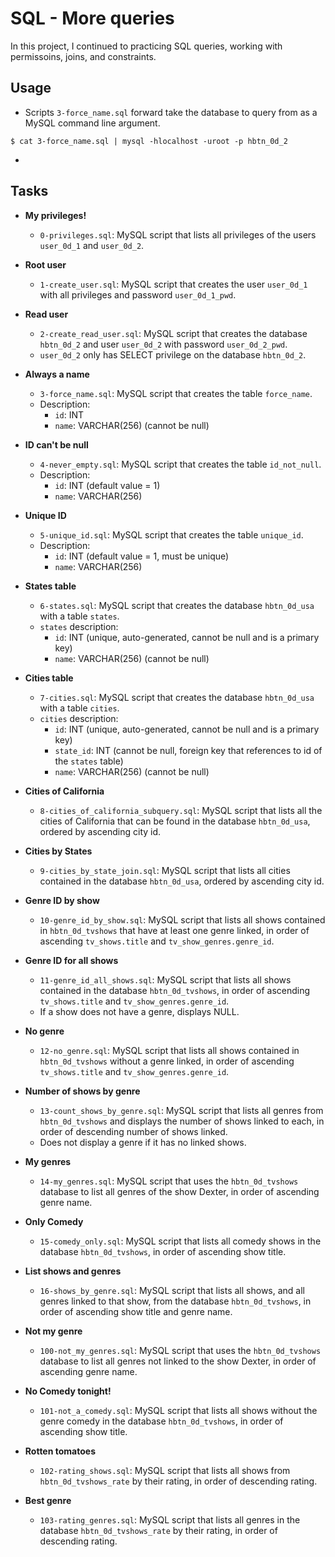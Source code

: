 # SQL - More queries

In this project, I continued to practicing SQL queries, working with
permissoins, joins, and constraints.

## Usage

* Scripts `3-force_name.sql` forward take the database to query from
as a MySQL command line argument.

```
$ cat 3-force_name.sql | mysql -hlocalhost -uroot -p hbtn_0d_2
```

* 

## Tasks

* **My privileges!**
  * `0-privileges.sql`: MySQL script that lists all privileges of the users
`user_0d_1` and `user_0d_2`.

* **Root user**
  * `1-create_user.sql`: MySQL script that creates the user `user_0d_1` with
all privileges and password `user_0d_1_pwd`.

* **Read user**
  * `2-create_read_user.sql`: MySQL script that creates the database
`hbtn_0d_2` and user `user_0d_2` with password `user_0d_2_pwd`.
  * `user_0d_2` only has SELECT privilege on the database `hbtn_0d_2`.

* **Always a name**
  * `3-force_name.sql`: MySQL script that creates the table `force_name`.
  * Description:
    * `id`: INT
    * `name`: VARCHAR(256) (cannot be null)

* **ID can't be null**
  * `4-never_empty.sql`: MySQL script that creates the table `id_not_null`.
  * Description:
    * `id`: INT (default value = 1)
    * `name`: VARCHAR(256)

* **Unique ID**
  * `5-unique_id.sql`: MySQL script that creates the table `unique_id`.
  * Description:
    * `id`: INT (default value = 1, must be unique)
    * `name`: VARCHAR(256)

* **States table**
  * `6-states.sql`: MySQL script that creates the database `hbtn_0d_usa`
with a table `states`.
  * `states` description:
    * `id`: INT (unique, auto-generated, cannot be null and is a primary key)
    * `name`: VARCHAR(256) (cannot be null)

* **Cities table**
  * `7-cities.sql`: MySQL script that creates the database `hbtn_0d_usa`
with a table `cities`.
  * `cities` description:
    * `id`: INT (unique, auto-generated, cannot be null and is a primary key)
    * `state_id`: INT (cannot be null, foreign key that references to id of the
`states` table)
    * `name`: VARCHAR(256) (cannot be null)

* **Cities of California**
  * `8-cities_of_california_subquery.sql`: MySQL script that lists all the
cities of California that can be found in the database `hbtn_0d_usa`, ordered
by ascending city id.

* **Cities by States**
  * `9-cities_by_state_join.sql`: MySQL script that lists all cities contained
in the database `hbtn_0d_usa`, ordered by ascending city id.

* **Genre ID by show**
  * `10-genre_id_by_show.sql`: MySQL script that lists all shows contained in
`hbtn_0d_tvshows` that have at least one genre linked, in order of ascending
`tv_shows.title` and `tv_show_genres.genre_id`.

* **Genre ID for all shows**
  * `11-genre_id_all_shows.sql`: MySQL script that lists all shows contained
in the database `hbtn_0d_tvshows`, in order of ascending `tv_shows.title` and
`tv_show_genres.genre_id`.
  * If a show does not have a genre, displays NULL.

* **No genre**
  * `12-no_genre.sql`: MySQL script that lists all shows contained in
`hbtn_0d_tvshows` without a genre linked, in order of ascending
`tv_shows.title` and `tv_show_genres.genre_id`.

* **Number of shows by genre**
  * `13-count_shows_by_genre.sql`: MySQL script that lists all genres from
`hbtn_0d_tvshows` and displays the number of shows linked to each, in order of
descending number of shows linked.
  * Does not display a genre if it has no linked shows.

* **My genres**
  * `14-my_genres.sql`: MySQL script that uses the `hbtn_0d_tvshows` database
to list all genres of the show Dexter, in order of ascending genre name.

* **Only Comedy**
  * `15-comedy_only.sql`: MySQL script that lists all comedy shows in the
database `hbtn_0d_tvshows`, in order of ascending show title.

* **List shows and genres**
  * `16-shows_by_genre.sql`: MySQL script that lists all shows, and all genres
linked to that show, from the database `hbtn_0d_tvshows`, in order of
ascending show title and genre name.

* **Not my genre**
  * `100-not_my_genres.sql`: MySQL script that uses the `hbtn_0d_tvshows`
database to list all genres not linked to the show Dexter, in order of
ascending genre name.

* **No Comedy tonight!**
  * `101-not_a_comedy.sql`: MySQL script that lists all shows without the
genre comedy in the database `hbtn_0d_tvshows`, in order of ascending show
title.

* **Rotten tomatoes**
  * `102-rating_shows.sql`: MySQL script that lists all shows from
`hbtn_0d_tvshows_rate` by their rating, in order of descending rating.

* **Best genre**
  * `103-rating_genres.sql`: MySQL script that lists all genres in the
database `hbtn_0d_tvshows_rate` by their rating, in order of descending rating.
